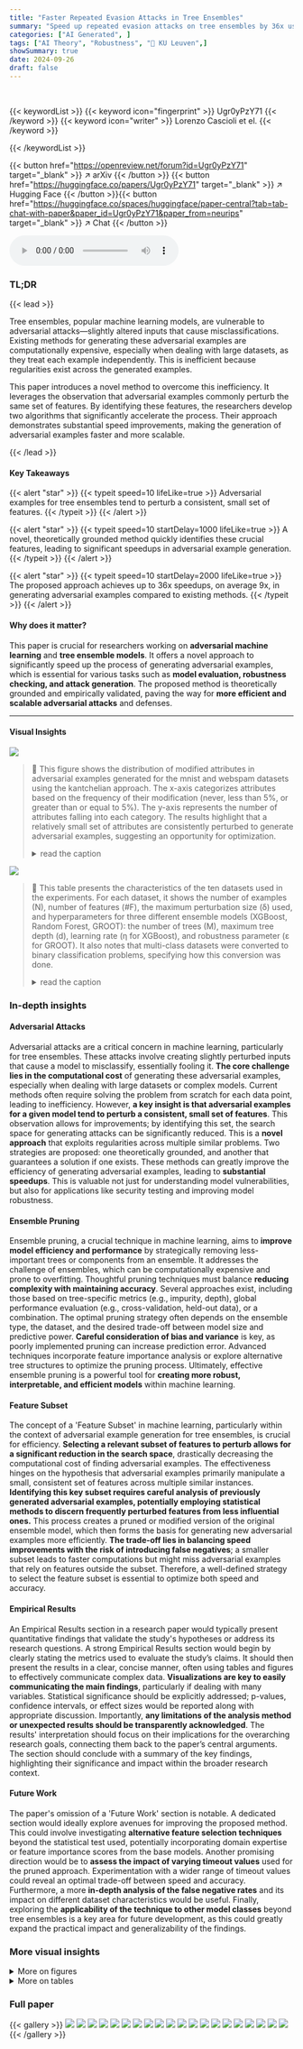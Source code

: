 ```yaml
---
title: "Faster Repeated Evasion Attacks in Tree Ensembles"
summary: "Speed up repeated evasion attacks on tree ensembles by 36x using feature perturbation insights!"
categories: ["AI Generated", ]
tags: ["AI Theory", "Robustness", "🏢 KU Leuven",]
showSummary: true
date: 2024-09-26
draft: false
---
```


<br>

{{< keywordList >}}
{{< keyword icon="fingerprint" >}} Ugr0yPzY71 {{< /keyword >}}
{{< keyword icon="writer" >}} Lorenzo Cascioli et el. {{< /keyword >}}
 
{{< /keywordList >}}

{{< button href="https://openreview.net/forum?id=Ugr0yPzY71" target="_blank" >}}
↗ arXiv
{{< /button >}}
{{< button href="https://huggingface.co/papers/Ugr0yPzY71" target="_blank" >}}
↗ Hugging Face
{{< /button >}}{{< button href="https://huggingface.co/spaces/huggingface/paper-central?tab=tab-chat-with-paper&paper_id=Ugr0yPzY71&paper_from=neurips" target="_blank" >}}
↗ Chat
{{< /button >}}




<audio controls>
    <source src="https://ai-paper-reviewer.com/Ugr0yPzY71/podcast.wav" type="audio/wav">
    Your browser does not support the audio element.
</audio>


### TL;DR


{{< lead >}}

Tree ensembles, popular machine learning models, are vulnerable to adversarial attacks—slightly altered inputs that cause misclassifications.  Existing methods for generating these adversarial examples are computationally expensive, especially when dealing with large datasets, as they treat each example independently. This is inefficient because regularities exist across the generated examples.

This paper introduces a novel method to overcome this inefficiency. It leverages the observation that adversarial examples commonly perturb the same set of features.  By identifying these features, the researchers develop two algorithms that significantly accelerate the process.  Their approach demonstrates substantial speed improvements, making the generation of adversarial examples faster and more scalable.

{{< /lead >}}


#### Key Takeaways

{{< alert "star" >}}
{{< typeit speed=10 lifeLike=true >}} Adversarial examples for tree ensembles tend to perturb a consistent, small set of features. {{< /typeit >}}
{{< /alert >}}

{{< alert "star" >}}
{{< typeit speed=10 startDelay=1000 lifeLike=true >}} A novel, theoretically grounded method quickly identifies these crucial features, leading to significant speedups in adversarial example generation. {{< /typeit >}}
{{< /alert >}}

{{< alert "star" >}}
{{< typeit speed=10 startDelay=2000 lifeLike=true >}} The proposed approach achieves up to 36x speedups, on average 9x, in generating adversarial examples compared to existing methods. {{< /typeit >}}
{{< /alert >}}

#### Why does it matter?
This paper is crucial for researchers working on **adversarial machine learning** and **tree ensemble models**. It offers a novel approach to significantly speed up the process of generating adversarial examples, which is essential for various tasks such as **model evaluation, robustness checking, and attack generation**.  The proposed method is theoretically grounded and empirically validated, paving the way for **more efficient and scalable adversarial attacks** and defenses.

------
#### Visual Insights



![](https://ai-paper-reviewer.com/Ugr0yPzY71/figures_3_1.jpg)

> 🔼 This figure shows the distribution of modified attributes in adversarial examples generated for the mnist and webspam datasets using the kantchelian approach.  The x-axis categorizes attributes based on the frequency of their modification (never, less than 5%, or greater than or equal to 5%). The y-axis represents the number of attributes falling into each category. The results highlight that a relatively small set of attributes are consistently perturbed to generate adversarial examples, suggesting an opportunity for optimization.
> <details>
> <summary>read the caption</summary>
> Figure 1: Bar plots showing that most attributes are not modified by the majority of adversarial examples on the mnist and webspam datasets. The leftmost bar shows the number of attributes that are never changed by any of the 10000 adversarial examples generated by kantchelian's approach. The middle bar shows the number of attributes that are modified at least once but at most by 5% of the adversarial examples. The rightmost bar shows the number of frequently modified features.
> </details>





![](https://ai-paper-reviewer.com/Ugr0yPzY71/tables_6_1.jpg)

> 🔼 This table presents the characteristics of the ten datasets used in the experiments.  For each dataset, it shows the number of examples (N), number of features (#F), the maximum perturbation size (δ) used, and hyperparameters for three different ensemble models (XGBoost, Random Forest, GROOT): the number of trees (M), maximum tree depth (d), learning rate (η for XGBoost), and robustness parameter (ε for GROOT).  It also notes that multi-class datasets were converted to binary classification problems, specifying how this conversion was done.
> <details>
> <summary>read the caption</summary>
> Table 1: Datasets' characteristics: N and #F are the number of examples and the number of features. higgs and prostate are random subsets of the original, bigger datasets. Multi-class classification datasets were converted to binary classification: for covtype we predict majority-vs-rest, for mnist and fmnist we predict classes 0-4 vs. classes 5-9, and for sensorless classes 0-5 vs. classes 6-10. We also report adopted values of max allowed perturbation δ and learners' tuned hyperparameters after the grid search described in Appendix B. Each ensemble T has maximum tree depth d and contains M trees. The learning rate for XGBoost is η. GROOT robustness is defined by ε.
> </details>





### In-depth insights


#### Adversarial Attacks
Adversarial attacks are a critical concern in machine learning, particularly for tree ensembles.  These attacks involve creating slightly perturbed inputs that cause a model to misclassify, essentially fooling it.  **The core challenge lies in the computational cost** of generating these adversarial examples, especially when dealing with large datasets or complex models.  Current methods often require solving the problem from scratch for each data point, leading to inefficiency.  However, **a key insight is that adversarial examples for a given model tend to perturb a consistent, small set of features**. This observation allows for improvements; by identifying this set, the search space for generating attacks can be significantly reduced.  This is a **novel approach** that exploits regularities across multiple similar problems. Two strategies are proposed: one theoretically grounded, and another that guarantees a solution if one exists. These methods can greatly improve the efficiency of generating adversarial examples, leading to **substantial speedups**. This is valuable not just for understanding model vulnerabilities, but also for applications like security testing and improving model robustness.

#### Ensemble Pruning
Ensemble pruning, a crucial technique in machine learning, aims to **improve model efficiency and performance** by strategically removing less-important trees or components from an ensemble.  It addresses the challenge of ensembles, which can be computationally expensive and prone to overfitting.  Thoughtful pruning techniques must balance **reducing complexity with maintaining accuracy**.  Several approaches exist, including those based on tree-specific metrics (e.g., impurity, depth), global performance evaluation (e.g., cross-validation, held-out data), or a combination.  The optimal pruning strategy often depends on the ensemble type, the dataset, and the desired trade-off between model size and predictive power.  **Careful consideration of bias and variance** is key, as poorly implemented pruning can increase prediction error. Advanced techniques incorporate feature importance analysis or explore alternative tree structures to optimize the pruning process.  Ultimately, effective ensemble pruning is a powerful tool for **creating more robust, interpretable, and efficient models** within machine learning.

#### Feature Subset
The concept of a 'Feature Subset' in machine learning, particularly within the context of adversarial example generation for tree ensembles, is crucial for efficiency.  **Selecting a relevant subset of features to perturb allows for a significant reduction in the search space**, drastically decreasing the computational cost of finding adversarial examples.  The effectiveness hinges on the hypothesis that adversarial examples primarily manipulate a small, consistent set of features across multiple similar instances. **Identifying this key subset requires careful analysis of previously generated adversarial examples, potentially employing statistical methods to discern frequently perturbed features from less influential ones.**  This process creates a pruned or modified version of the original ensemble model, which then forms the basis for generating new adversarial examples more efficiently.  **The trade-off lies in balancing speed improvements with the risk of introducing false negatives**; a smaller subset leads to faster computations but might miss adversarial examples that rely on features outside the subset. Therefore, a well-defined strategy to select the feature subset is essential to optimize both speed and accuracy.

#### Empirical Results
An Empirical Results section in a research paper would typically present quantitative findings that validate the study's hypotheses or address its research questions.  A strong Empirical Results section would begin by clearly stating the metrics used to evaluate the study’s claims.  It should then present the results in a clear, concise manner, often using tables and figures to effectively communicate complex data. **Visualizations are key to easily communicating the main findings**, particularly if dealing with many variables.  Statistical significance should be explicitly addressed; p-values, confidence intervals, or effect sizes would be reported along with appropriate discussion.  Importantly, **any limitations of the analysis method or unexpected results should be transparently acknowledged**. The results' interpretation should focus on their implications for the overarching research goals, connecting them back to the paper’s central arguments. The section should conclude with a summary of the key findings, highlighting their significance and impact within the broader research context.

#### Future Work
The paper's omission of a 'Future Work' section is notable.  A dedicated section would ideally explore avenues for improving the proposed method. This could involve investigating **alternative feature selection techniques** beyond the statistical test used, potentially incorporating domain expertise or feature importance scores from the base models.  Another promising direction would be to **assess the impact of varying timeout values** used for the pruned approach.  Experimentation with a wider range of timeout values could reveal an optimal trade-off between speed and accuracy.  Furthermore, a more **in-depth analysis of the false negative rates** and its impact on different dataset characteristics would be useful.  Finally, exploring the **applicability of the technique to other model classes** beyond tree ensembles is a key area for future development, as this could greatly expand the practical impact and generalizability of the findings.


### More visual insights

<details>
<summary>More on figures
</summary>


![](https://ai-paper-reviewer.com/Ugr0yPzY71/figures_4_1.jpg)

> 🔼 This figure illustrates the pruning process in the paper's proposed approach.  The left side shows a tree with two attributes, HEIGHT and AGE, where AGE is a split condition below a HEIGHT split. The right side demonstrates the pruning of the subtree (b) under the condition that the AGE attribute is fixed to a value (55) that is greater than the split threshold (50).  This pruning is based on the fact that the path to subtree (b) is now unreachable given the fixed value of AGE.  The result is a simplified tree that is more computationally efficient for the algorithms that generate adversarial examples.
> <details>
> <summary>read the caption</summary>
> Figure 2: An example tree using two attributes HEIGHT and AGE (left). Suppose FNS = {AGE}. Given an example where AGE = 55, we can prune away the internal node splitting on AGE. In the resulting tree (right), subtree (b) is pruned because it is unreachable given that AGE = 55 and only subtrees (a) and (c) remain.
> </details>



![](https://ai-paper-reviewer.com/Ugr0yPzY71/figures_7_1.jpg)

> 🔼 This figure compares the run times of three adversarial example generation methods: full, pruned, and mixed.  The methods are applied using two different algorithms (kantchelian and veritas) for both XGBoost and random forest models. The results are shown for four representative datasets (mnist, prostate, roadsafety, sensorless).  The figure visually demonstrates the significant speedup achieved by the pruned and mixed methods, especially compared to the original full search approach.
> <details>
> <summary>read the caption</summary>
> Figure 3: Average run times for 10000 calls to full, pruned and mixed for kantchelian (top) and veritas (bottom). Results are given for both XGBoost and random forest for four selected datasets.
> </details>



![](https://ai-paper-reviewer.com/Ugr0yPzY71/figures_8_1.jpg)

> 🔼 This figure displays adversarial examples generated for a handwritten digit '2' from the MNIST dataset using two different attack methods: Kantchelian and Veritas.  Each attack method is shown with two variants: the 'full' version where all features can be modified, and a 'pruned' version where only a subset of features determined to be most frequently perturbed are modified.  The goal is to show that using a pruned set of features does not significantly impact the quality of the adversarial examples generated, while drastically reducing the computation time.
> <details>
> <summary>read the caption</summary>
> Figure 4: Generated adversarial examples for an mnist digit and an XGBoost ensemble, using both attacks (full vs pruned).
> </details>



![](https://ai-paper-reviewer.com/Ugr0yPzY71/figures_8_2.jpg)

> 🔼 This figure shows how the run time to perform 10000 adversarial example generation searches varies as a function of the maximum tree depth (top) and the number of trees in the ensemble (bottom).  The results are shown for three settings: full, pruned, and mixed.  The full setting represents the original approach; the pruned setting only allows modifications to a subset of frequently perturbed features; and the mixed setting combines the pruned and full settings. The figure shows that the pruned and mixed approaches exhibit much better scaling behavior than the full search, particularly as the complexity of the ensemble increases.
> <details>
> <summary>read the caption</summary>
> Figure 5: Run time of full, mixed and pruned settings using veritas XGB, veritas RF, kantchelian XGB on mnist, and varying the max depth (top) and number of estimators in the ensemble (bottom).
> </details>



![](https://ai-paper-reviewer.com/Ugr0yPzY71/figures_9_1.jpg)

> 🔼 This figure shows the relationship between the empirical false negative rate (FNR) and speedup achieved by using the pruned approach for generating adversarial examples. The empirical FNR is the percentage of times where the pruned approach fails to find an adversarial example while the full approach succeeds.  The x-axis represents the empirical FNR, and the y-axis represents the speedup.  The dotted line indicates the speedup is equal to 1, which means there is no speedup using the pruned method. The figure shows that as the FNR increases, the speedup also increases. This is because a higher FNR corresponds to smaller feature subsets, leading to a faster pruned search, even though there is a trade-off because a smaller feature subset can result in more false negatives.
> <details>
> <summary>read the caption</summary>
> Figure 6: Speedups achieved by the pruned setting when attempting to generate 10000 adversarial examples using kantchelian (left) and veritas (right) on an XGB ensemble, varying the empirical false negative rate. The dotted horizontal line corresponds to a speedup of 1x, i.e., same run time of the full setting.
> </details>



![](https://ai-paper-reviewer.com/Ugr0yPzY71/figures_16_1.jpg)

> 🔼 This figure shows the run time performance comparison of three adversarial example generation methods: full, pruned, and mixed.  The experiment involves generating 10,000 adversarial examples using the Kantchelian method on three types of tree ensembles: XGBoost, Random Forest, and GROOT. The figure presents results averaged over 5 folds of cross-validation for 10 datasets. Each subplot represents a single dataset and shows how the number of searches (y-axis) increases over time (x-axis) for each of the three methods.  The pruned and mixed methods aim to improve performance by limiting perturbations to a subset of features, which explains their faster convergence in most cases when compared to the full approach which explores the complete feature space.
> <details>
> <summary>read the caption</summary>
> Figure 7: Run times to attempt to generate adversarial examples for 10000 test examples with the three presented settings (full, pruned and mixed), using kantchelian on an XGBoost/random forest/GROOT forest ensemble, averaged over 5 folds.
> </details>



![](https://ai-paper-reviewer.com/Ugr0yPzY71/figures_17_1.jpg)

> 🔼 This figure shows the run time performance of three different approaches (full, pruned, and mixed) for generating adversarial examples using two different attack methods (kantchelian and veritas) on two different types of tree ensembles (XGBoost and random forest). The results are displayed for four selected datasets (mnist, prostate, roadsafety, and sensorless). It demonstrates the efficiency gains achieved by the pruned and mixed approaches in comparison to the standard full approach.
> <details>
> <summary>read the caption</summary>
> Figure 3: Average run times for 10000 calls to full, pruned and mixed for kantchelian (top) and veritas (bottom). Results are given for both XGBoost and random forest for four selected datasets.
> </details>



![](https://ai-paper-reviewer.com/Ugr0yPzY71/figures_20_1.jpg)

> 🔼 The figure shows the relationship between empirical false negative rate and speedup for the pruned setting in the context of adversarial example generation.  It displays four separate plots, two for each evasion attack (Kantchelian and Veritas). Each plot shows the relationship for a different dataset (mnist, prostate, roadsafety, sensorless) and uses XGBoost. The speedup is the run time of the full approach relative to that of the pruned approach, with the empirical false negative rate being the fraction of times the pruned search reported UNSAT while the full search reported SAT.  Higher FNR generally indicates greater speedup because it implies the pruning removed many less important attributes that reduced search space without significantly harming the attack's accuracy. The dotted line at 1x speedup represents the baseline (no speedup).
> <details>
> <summary>read the caption</summary>
> Figure 6: Speedups achieved by the pruned setting when attempting to generate 10000 adversarial examples using kantchelian (left) and veritas (right) on an XGB ensemble, varying the empirical false negative rate. The dotted horizontal line corresponds to a speedup of 1x, i.e., same run time of the full setting.
> </details>



![](https://ai-paper-reviewer.com/Ugr0yPzY71/figures_25_1.jpg)

> 🔼 This figure shows adversarial examples generated for MNIST digits using both the Kantchelian and Veritas attacks, comparing the results obtained when using the full method (allowing modifications to all features) against the pruned method (restricting modifications to a subset of frequently perturbed features).  The goal is to visually demonstrate the similarity of adversarial examples generated by both methods, supporting the claim that the pruned approach effectively generates similar adversarial examples more quickly.
> <details>
> <summary>read the caption</summary>
> Figure 4: Generated adversarial examples for an mnist digit and an XGBoost ensemble, using both attacks (full vs pruned).
> </details>



</details>




<details>
<summary>More on tables
</summary>


![](https://ai-paper-reviewer.com/Ugr0yPzY71/tables_7_1.jpg)
> 🔼 This table presents the average runtime and speedup achieved by applying three different approaches (full, pruned, and mixed) to generate 10,000 adversarial examples using two different attack methods (kantchelian and veritas) on two different types of tree ensembles (XGBoost and random forest).  The speedup is calculated relative to the 'full' approach which does not use any optimization techniques. A '*' indicates that the experiment did not complete within the six-hour time limit.
> <details>
> <summary>read the caption</summary>
> Table 2: Average run times and speedups when attempting to generate 10000 adversarial examples using kantchelian/veritas on an XGBoost/random forest ensemble for full, pruned and mixed. A * means that the dataset exceeded the global timeout of six hours.
> </details>

![](https://ai-paper-reviewer.com/Ugr0yPzY71/tables_13_1.jpg)
> 🔼 This table presents the characteristics of the ten datasets used in the experiments.  It shows the number of examples (N), the number of features (#F), the type of classification task (binary or multi-class, converted to binary),  the maximum allowed perturbation (δ), and the hyperparameters of the trained models (XGBoost, Random Forest, GROOT).  The hyperparameters include maximum tree depth (d), the number of trees (M), learning rate (η for XGBoost), and robustness parameter (ε for GROOT).
> <details>
> <summary>read the caption</summary>
> Table 1: Datasets' characteristics: N and #F are the number of examples and the number of features. higgs and prostate are random subsets of the original, bigger datasets. Multi-class classification datasets were converted to binary classification: for covtype we predict majority-vs-rest, for mnist and fmnist we predict classes 0-4 vs. classes 5-9, and for sensorless classes 0-5 vs. classes 6-10. We also report adopted values of max allowed perturbation δ and learners' tuned hyperparameters after the grid search described in Appendix B. Each ensemble T has maximum tree depth d and contains M trees. The learning rate for XGBoost is η. GROOT robustness is defined by €.
> </details>

![](https://ai-paper-reviewer.com/Ugr0yPzY71/tables_13_2.jpg)
> 🔼 This table compares the run times of the LT-attack and veritas methods for generating 10000 adversarial examples using a full search.  The run times are presented for four datasets: mnist, prostate, roadsafety, and sensorless. The table highlights the significant speed improvement achieved by the veritas method compared to the LT-attack method in the full search setting for adversarial example generation.
> <details>
> <summary>read the caption</summary>
> Table 4: Average run times for generating 10000 adversarial examples using LT-attack and veritas in the full search setting.
> </details>

![](https://ai-paper-reviewer.com/Ugr0yPzY71/tables_14_1.jpg)
> 🔼 This table presents the average runtime and speedup achieved by using three different approaches (full, pruned, and mixed) for generating 10000 adversarial examples using two different attack methods (kantchelian and veritas) on two different ensemble types (XGBoost and Random Forest). The speedup is calculated by comparing the runtime of the pruned and mixed approaches to the runtime of the full approach.  A star (*) indicates that the dataset exceeded the allocated time limit of six hours. The results are presented for several datasets, allowing for a comprehensive analysis of the methods' performance under different circumstances. 
> <details>
> <summary>read the caption</summary>
> Table 2: Average run times and speedups when attempting to generate 10000 adversarial examples using kantchelian/veritas on an XGBoost/random forest ensemble for full, pruned and mixed. A * means that the dataset exceeded the global timeout of six hours.
> </details>

![](https://ai-paper-reviewer.com/Ugr0yPzY71/tables_15_1.jpg)
> 🔼 This table presents the average run time performance of generating 10000 adversarial examples using two different attack methods (kantchelian and veritas) and three different model types (XGBoost, random forest, and a robustified ensemble type GROOT).  The table compares the runtime for three different approaches: the original 'full' approach, a 'pruned' approach that restricts modifications to a subset of frequently perturbed features, and a 'mixed' approach that uses the pruned approach first and falls back to the full approach only when necessary.  The table shows that the pruned and mixed approaches offer significant speedups over the full approach, especially for Random Forest models.  The '*' indicates that the dataset exceeded the time limit of six hours for the full search.
> <details>
> <summary>read the caption</summary>
> Table 2: Average run times and speedups when attempting to generate 10000 adversarial examples using kantchelian/veritas on an XGBoost/random forest ensemble for full, pruned and mixed. A * means that the dataset exceeded the global timeout of six hours.
> </details>

![](https://ai-paper-reviewer.com/Ugr0yPzY71/tables_18_1.jpg)
> 🔼 This table presents the average runtime and speedup achieved by using three different approaches (full, pruned, and mixed) for generating 10,000 adversarial examples using two different attack methods (kantchelian and veritas) on two different ensemble types (XGBoost and random forest).  The speedup is calculated relative to the 'full' approach, which doesn't use any of the optimizations proposed in the paper. The table shows the runtime for each approach on several datasets, highlighting the significant speed improvements achieved by the pruned and mixed methods. An asterisk (*) indicates datasets where the full approach exceeded the six-hour time limit.
> <details>
> <summary>read the caption</summary>
> Table 2: Average run times and speedups when attempting to generate 10000 adversarial examples using kantchelian/veritas on an XGBoost/random forest ensemble for full, pruned and mixed. A * means that the dataset exceeded the global timeout of six hours.
> </details>

![](https://ai-paper-reviewer.com/Ugr0yPzY71/tables_19_1.jpg)
> 🔼 This table presents the average run times for generating 10000 adversarial examples using two different attack methods (kantchelian and veritas) on two different ensemble types (XGBoost and Random Forest). It compares the performance of three approaches: full (original method), pruned (proposed method), and mixed (combination of full and pruned). The table shows that the proposed methods (pruned and mixed) significantly reduce the runtime compared to the full approach, especially for larger datasets. A '*' indicates that the experiment exceeded the six-hour time limit.
> <details>
> <summary>read the caption</summary>
> Table 2: Average run times and speedups when attempting to generate 10000 adversarial examples using kantchelian/veritas on an XGBoost/random forest ensemble for full, pruned and mixed. A * means that the dataset exceeded the global timeout of six hours.
> </details>

![](https://ai-paper-reviewer.com/Ugr0yPzY71/tables_20_1.jpg)
> 🔼 This table presents the average runtime and speedup achieved by using three different methods (full, pruned, and mixed) to generate 10,000 adversarial examples using two different attack algorithms (kantchelian and veritas) on XGBoost and random forest ensemble models. The speedup is calculated by comparing the runtime of the pruned and mixed methods to the runtime of the full method.  A '*' indicates that the experiment timed out before completion (exceeded a six-hour limit).
> <details>
> <summary>read the caption</summary>
> Table 2: Average run times and speedups when attempting to generate 10000 adversarial examples using kantchelian/veritas on an XGBoost/random forest ensemble for full, pruned and mixed. A * means that the dataset exceeded the global timeout of six hours.
> </details>

![](https://ai-paper-reviewer.com/Ugr0yPzY71/tables_21_1.jpg)
> 🔼 This table shows the impact of varying the timeout value for the pruned setting (tprun) on the performance of the pruned and mixed approaches.  It presents the percentage of timeouts observed in the pruned setting, as well as the speedup factors achieved by the pruned and mixed approaches relative to the full approach for different timeout values. The results demonstrate a trade-off: a smaller timeout leads to fewer timeouts but lower speedups, while a larger timeout results in more timeouts but higher speedups.  The optimal timeout value balances speed improvements with the number of timeouts.
> <details>
> <summary>read the caption</summary>
> Table 10: Fraction of pruned timeouts and speedup of the pruned and mixed settings when attempting to generate 10000 adversarial examples for fmnist using (veritas, random forest), for different values of the pruned setting timeout tprun (in seconds).
> </details>

![](https://ai-paper-reviewer.com/Ugr0yPzY71/tables_22_1.jpg)
> 🔼 This table presents the average run time in seconds for generating 10000 adversarial examples using two different attack methods (kantchelian and veritas) and three different ensemble types (XGBoost, random forest).  For each combination of attack method and ensemble type, the table displays the average run time for three different experimental settings: full (original method), pruned (proposed method with feature subset selection), and mixed (combination of the full and pruned methods).  The table also indicates cases where the runtime exceeded the 6 hour time limit with a *. Speedup is calculated by comparing the average runtime for the full setting to the average run times for the pruned and mixed settings. This table helps in evaluating the efficiency gains of the proposed feature subset selection method. 
> <details>
> <summary>read the caption</summary>
> Table 2: Average run times and speedups when attempting to generate 10000 adversarial examples using kantchelian/veritas on an XGBoost/random forest ensemble for full, pruned and mixed. A * means that the dataset exceeded the global timeout of six hours.
> </details>

![](https://ai-paper-reviewer.com/Ugr0yPzY71/tables_23_1.jpg)
> 🔼 This table presents the average run time and speedup achieved by using three different approaches (full, pruned, and mixed) to generate 10000 adversarial examples using two different attack methods (kantchelian and veritas) on two different types of ensembles (XGBoost and random forest). The speedup is calculated by comparing the runtime of each approach to the runtime of the full approach. A * indicates that the dataset exceeded the global timeout of 6 hours.  The results demonstrate the significant speedup achieved by the pruned and mixed settings across various datasets and ensemble types.
> <details>
> <summary>read the caption</summary>
> Table 2: Average run times and speedups when attempting to generate 10000 adversarial examples using kantchelian/veritas on an XGBoost/random forest ensemble for full, pruned and mixed. A * means that the dataset exceeded the global timeout of six hours.
> </details>

![](https://ai-paper-reviewer.com/Ugr0yPzY71/tables_24_1.jpg)
> 🔼 This table presents the average runtime and speedup achieved by using three different approaches (full, pruned, and mixed) to generate 10000 adversarial examples using two different attack methods (kantchelian and veritas) on two types of ensemble models (XGBoost and random forest).  The speedup is calculated relative to the 'full' approach. A '*' indicates that the experiment exceeded the six-hour time limit.
> <details>
> <summary>read the caption</summary>
> Table 2: Average run times and speedups when attempting to generate 10000 adversarial examples using kantchelian/veritas on an XGBoost/random forest ensemble for full, pruned and mixed. A * means that the dataset exceeded the global timeout of six hours.
> </details>

</details>




### Full paper

{{< gallery >}}
<img src="https://ai-paper-reviewer.com/Ugr0yPzY71/1.png" class="grid-w50 md:grid-w33 xl:grid-w25" />
<img src="https://ai-paper-reviewer.com/Ugr0yPzY71/2.png" class="grid-w50 md:grid-w33 xl:grid-w25" />
<img src="https://ai-paper-reviewer.com/Ugr0yPzY71/3.png" class="grid-w50 md:grid-w33 xl:grid-w25" />
<img src="https://ai-paper-reviewer.com/Ugr0yPzY71/4.png" class="grid-w50 md:grid-w33 xl:grid-w25" />
<img src="https://ai-paper-reviewer.com/Ugr0yPzY71/5.png" class="grid-w50 md:grid-w33 xl:grid-w25" />
<img src="https://ai-paper-reviewer.com/Ugr0yPzY71/6.png" class="grid-w50 md:grid-w33 xl:grid-w25" />
<img src="https://ai-paper-reviewer.com/Ugr0yPzY71/7.png" class="grid-w50 md:grid-w33 xl:grid-w25" />
<img src="https://ai-paper-reviewer.com/Ugr0yPzY71/8.png" class="grid-w50 md:grid-w33 xl:grid-w25" />
<img src="https://ai-paper-reviewer.com/Ugr0yPzY71/9.png" class="grid-w50 md:grid-w33 xl:grid-w25" />
<img src="https://ai-paper-reviewer.com/Ugr0yPzY71/10.png" class="grid-w50 md:grid-w33 xl:grid-w25" />
<img src="https://ai-paper-reviewer.com/Ugr0yPzY71/11.png" class="grid-w50 md:grid-w33 xl:grid-w25" />
<img src="https://ai-paper-reviewer.com/Ugr0yPzY71/12.png" class="grid-w50 md:grid-w33 xl:grid-w25" />
<img src="https://ai-paper-reviewer.com/Ugr0yPzY71/13.png" class="grid-w50 md:grid-w33 xl:grid-w25" />
<img src="https://ai-paper-reviewer.com/Ugr0yPzY71/14.png" class="grid-w50 md:grid-w33 xl:grid-w25" />
<img src="https://ai-paper-reviewer.com/Ugr0yPzY71/15.png" class="grid-w50 md:grid-w33 xl:grid-w25" />
<img src="https://ai-paper-reviewer.com/Ugr0yPzY71/16.png" class="grid-w50 md:grid-w33 xl:grid-w25" />
<img src="https://ai-paper-reviewer.com/Ugr0yPzY71/17.png" class="grid-w50 md:grid-w33 xl:grid-w25" />
<img src="https://ai-paper-reviewer.com/Ugr0yPzY71/18.png" class="grid-w50 md:grid-w33 xl:grid-w25" />
<img src="https://ai-paper-reviewer.com/Ugr0yPzY71/19.png" class="grid-w50 md:grid-w33 xl:grid-w25" />
<img src="https://ai-paper-reviewer.com/Ugr0yPzY71/20.png" class="grid-w50 md:grid-w33 xl:grid-w25" />
{{< /gallery >}}